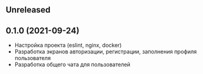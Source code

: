 ## Unreleased

## 0.1.0 (2021-09-24)

- Настройка проекта (eslint, nginx, docker)
- Разработка экранов авторизации, регистрации, заполнения профиля пользователя
- Разработка общего чата для пользователей

